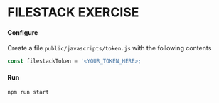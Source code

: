 # FILESTACK EXERCISE

#### Configure 

Create a file `public/javascripts/token.js` with the following contents

```javascript
const filestackToken = '<YOUR_TOKEN_HERE>;
```

#### Run
`npm run start` 